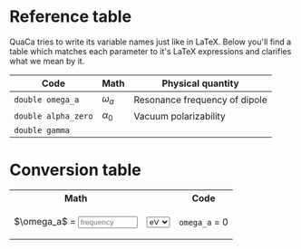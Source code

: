 # Reference table
QuaCa tries to write its variable names just like in LaTeX.
Below you'll find a table which matches each parameter to it's LaTeX expressions and clarifies what we mean by it.


| Code                | Math       | Physical quantity             |
|---------------------|------------|-------------------------------|
| `double omega_a`    | $\omega_a$ | Resonance frequency of dipole |
| `double alpha_zero` | $\alpha_0$ | Vacuum polarizability         |
| `double gamma`      |            |                               |


# Conversion table


<table>
  <tr>
    <th>Math</th>
    <th></th>
    <th>Code</th>
  </tr>
  <tr>
    <td>$\omega_a$ = <input type="text" placeholder="frequency" oninput="frequencyConverter(this.value)" onchange="frequencyConverter(this.value)" size="10"></td>
    <td>
    <select>
    <option value="eV">eV</option>
    <option value="nm">nm</option>
    </select>
    </td>
    <td><p><code>omega_a</code> = <span id="outputFrequency">0</span></p></td>
  </tr>
</table>
